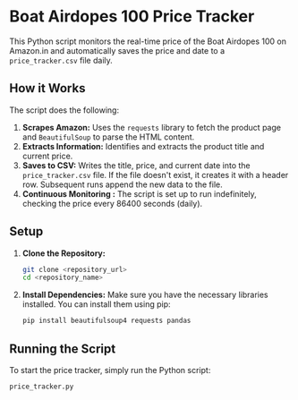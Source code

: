 # Boat Airdopes 100 Price Tracker

This Python script monitors the real-time price of the Boat Airdopes 100 on Amazon.in and automatically saves the price and date to a `price_tracker.csv` file daily.

## How it Works

The script does the following:

1.  **Scrapes Amazon:** Uses the `requests` library to fetch the product page and `BeautifulSoup` to parse the HTML content.
2.  **Extracts Information:** Identifies and extracts the product title and current price.
3.  **Saves to CSV:** Writes the title, price, and current date into the `price_tracker.csv` file. If the file doesn't exist, it creates it with a header row. Subsequent runs append the new data to the file.
4.  **Continuous Monitoring :** The script is set up to run indefinitely, checking the price every 86400 seconds (daily).

## Setup

1.  **Clone the Repository:**
    ```bash
    git clone <repository_url>
    cd <repository_name>
    ```

2.  **Install Dependencies:**
    Make sure you have the necessary libraries installed. You can install them using pip:
    ```bash
    pip install beautifulsoup4 requests pandas
    ```

## Running the Script

To start the price tracker, simply run the Python script:

```bash
price_tracker.py
